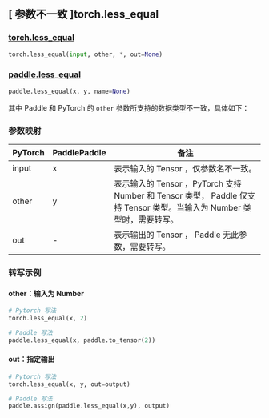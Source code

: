## [ 参数不一致 ]torch.less_equal

### [torch.less_equal](https://pytorch.org/docs/stable/generated/torch.less_equal.html#torch.less_equal)

```python
torch.less_equal(input, other, *, out=None)
```

### [paddle.less_equal](https://www.paddlepaddle.org.cn/documentation/docs/zh/api/paddle/less_equal_cn.html)

```python
paddle.less_equal(x, y, name=None)
```

其中 Paddle 和 PyTorch 的 `other` 参数所支持的数据类型不一致，具体如下：
### 参数映射
| PyTorch       | PaddlePaddle | 备注                                                   |
| ------------- | ------------ | ------------------------------------------------------ |
| input         | x            | 表示输入的 Tensor ，仅参数名不一致。                     |
| other         | y            | 表示输入的 Tensor ，PyTorch 支持 Number 和 Tensor 类型， Paddle 仅支持 Tensor 类型。当输入为 Number 类型时，需要转写。      |
| out           | -            | 表示输出的 Tensor ， Paddle 无此参数，需要转写。      |


### 转写示例
#### other：输入为 Number
```python
# Pytorch 写法
torch.less_equal(x, 2)

# Paddle 写法
paddle.less_equal(x, paddle.to_tensor(2))
```

#### out：指定输出
```python
# Pytorch 写法
torch.less_equal(x, y, out=output)

# Paddle 写法
paddle.assign(paddle.less_equal(x,y), output)
```
